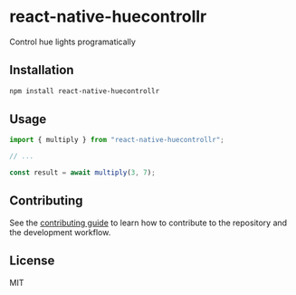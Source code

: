 # react-native-huecontrollr

Control hue lights programatically

## Installation

```sh
npm install react-native-huecontrollr
```

## Usage

```js
import { multiply } from "react-native-huecontrollr";

// ...

const result = await multiply(3, 7);
```

## Contributing

See the [contributing guide](CONTRIBUTING.md) to learn how to contribute to the repository and the development workflow.

## License

MIT
